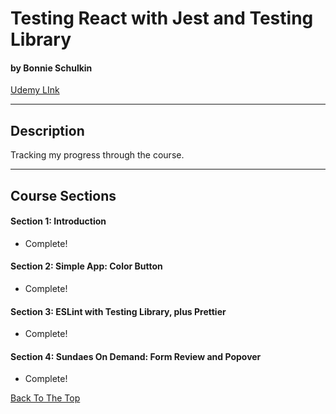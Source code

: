 # Testing React with Jest and Testing Library

#### by Bonnie Schulkin

[Udemy LInk](https://www.udemy.com/course/react-testing-library/)

---

## Description

Tracking my progress through the course.

---

## Course Sections

#### Section 1: Introduction

- Complete!

#### Section 2: Simple App: Color Button

- Complete!

#### Section 3: ESLint with Testing Library, plus Prettier

- Complete!

#### Section 4: Sundaes On Demand: Form Review and Popover

- Complete!

[Back To The Top](#testing-react-with-jest-and-testing-library)

